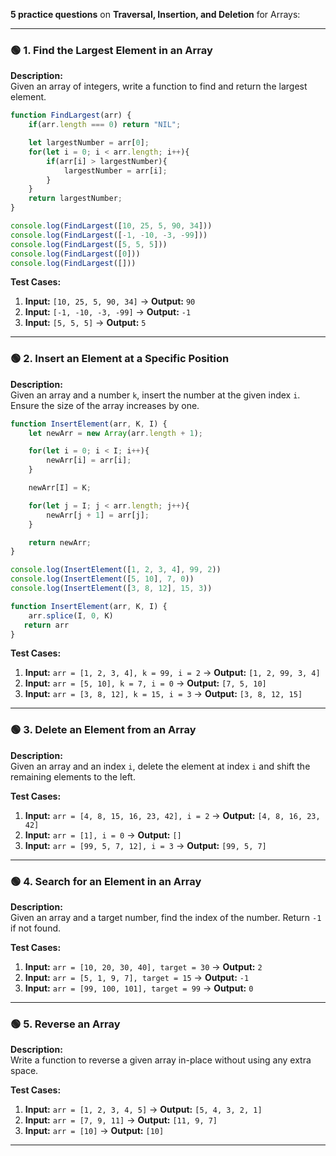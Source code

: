 **5 practice questions** on **Traversal, Insertion, and Deletion** for Arrays:  

---

### 🟢 **1. Find the Largest Element in an Array**  
**Description:**  
Given an array of integers, write a function to find and return the largest element.  

```javascript
function FindLargest(arr) {
    if(arr.length === 0) return "NIL";

    let largestNumber = arr[0];
    for(let i = 0; i < arr.length; i++){
        if(arr[i] > largestNumber){
            largestNumber = arr[i];
        }
    }
    return largestNumber;
}

console.log(FindLargest([10, 25, 5, 90, 34]))
console.log(FindLargest([-1, -10, -3, -99]))
console.log(FindLargest([5, 5, 5]))
console.log(FindLargest([0]))
console.log(FindLargest([]))

```
**Test Cases:**  
1. **Input:** `[10, 25, 5, 90, 34]` → **Output:** `90`  
2. **Input:** `[-1, -10, -3, -99]` → **Output:** `-1`  
3. **Input:** `[5, 5, 5]` → **Output:** `5`  

---

### 🟢 **2. Insert an Element at a Specific Position**  
**Description:**  
Given an array and a number `k`, insert the number at the given index `i`. Ensure the size of the array increases by one.  

```javascript
function InsertElement(arr, K, I) {
    let newArr = new Array(arr.length + 1);

    for(let i = 0; i < I; i++){
        newArr[i] = arr[i];
    }

    newArr[I] = K;

    for(let j = I; j < arr.length; j++){
        newArr[j + 1] = arr[j];
    }

    return newArr;
}

console.log(InsertElement([1, 2, 3, 4], 99, 2))
console.log(InsertElement([5, 10], 7, 0))
console.log(InsertElement([3, 8, 12], 15, 3))
```

```javascript
function InsertElement(arr, K, I) {
    arr.splice(I, 0, K)
   return arr
}
```
**Test Cases:**  
1. **Input:** `arr = [1, 2, 3, 4], k = 99, i = 2` → **Output:** `[1, 2, 99, 3, 4]`  
2. **Input:** `arr = [5, 10], k = 7, i = 0` → **Output:** `[7, 5, 10]`  
3. **Input:** `arr = [3, 8, 12], k = 15, i = 3` → **Output:** `[3, 8, 12, 15]`  

---

### 🟢 **3. Delete an Element from an Array**  
**Description:**  
Given an array and an index `i`, delete the element at index `i` and shift the remaining elements to the left.  

**Test Cases:**  
1. **Input:** `arr = [4, 8, 15, 16, 23, 42], i = 2` → **Output:** `[4, 8, 16, 23, 42]`  
2. **Input:** `arr = [1], i = 0` → **Output:** `[]`  
3. **Input:** `arr = [99, 5, 7, 12], i = 3` → **Output:** `[99, 5, 7]`  

---

### 🟢 **4. Search for an Element in an Array**  
**Description:**  
Given an array and a target number, find the index of the number. Return `-1` if not found.  

**Test Cases:**  
1. **Input:** `arr = [10, 20, 30, 40], target = 30` → **Output:** `2`  
2. **Input:** `arr = [5, 1, 9, 7], target = 15` → **Output:** `-1`  
3. **Input:** `arr = [99, 100, 101], target = 99` → **Output:** `0`  

---

### 🟢 **5. Reverse an Array**  
**Description:**  
Write a function to reverse a given array in-place without using any extra space.  

**Test Cases:**  
1. **Input:** `arr = [1, 2, 3, 4, 5]` → **Output:** `[5, 4, 3, 2, 1]`  
2. **Input:** `arr = [7, 9, 11]` → **Output:** `[11, 9, 7]`  
3. **Input:** `arr = [10]` → **Output:** `[10]`  

---
